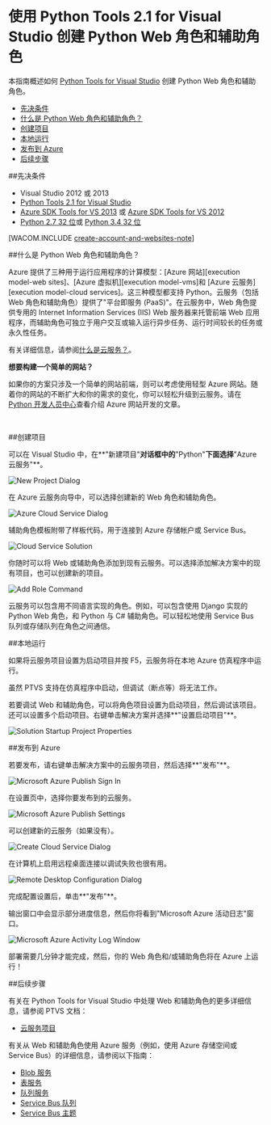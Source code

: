﻿<properties linkid="develop-python-cloud-services-with-ptvs" urlDisplayName="Python Web and Worker Roles with Python Tools 2.1 for Visual Studio" pageTitle="使用 Python Tools 2.1 for Visual Studio 创建 Python Web 角色和辅助角色" metaKeywords="Azure python, web role, worker role, PTVS, cloud service" description="概述如何使用 Python Tools for Visual Studio 创建 Azure 云服务，包括 Web 角色和辅助角色。" metaCanonical="" services="" documentationCenter="Python" title="Python Web and Worker Roles with Python Tools 2.1 for Visual Studio" authors="huvalo" solutions="" manager="wpickett" editor="" />
<tags ms.service=""
    ms.date="02/09/2015"
    wacn.date="04/11/2015"
    />

# 使用 Python Tools 2.1 for Visual Studio 创建 Python Web 角色和辅助角色

本指南概述如何 [Python Tools for Visual Studio][] 创建 Python Web 角色和辅助角色。

+ [先决条件](#prerequisites)
+ [什么是 Python Web 角色和辅助角色？](#what-are-python-web-and-worker-roles)
+ [创建项目](#project-creation)
+ [本地运行](#run-locally)
+ [发布到 Azure](#publish-to-azure)
+ [后续步骤](#next-steps)

##<a name="prerequisites"></a>先决条件

 - Visual Studio 2012 或 2013
 - [Python Tools 2.1 for Visual Studio][]
 - [Azure SDK Tools for VS 2013][] 或 [Azure SDK Tools for VS 2012][]
 - [Python 2.7 32 位][]或 [Python 3.4 32 位][]

[WACOM.INCLUDE [create-account-and-websites-note](../includes/create-account-and-websites-note.md)]

##<a name="what-are-python-web-and-worker-roles"></a>什么是 Python Web 角色和辅助角色？

Azure 提供了三种用于运行应用程序的计算模型：[Azure 网站][execution model-web sites]、[Azure 虚拟机][execution model-vms]和 [Azure 云服务][execution model-cloud services]。这三种模型都支持 Python。云服务（包括 Web 角色和辅助角色）提供了"平台即服务 (PaaS)"。在云服务中，Web 角色提供专用的 Internet Information Services (IIS) Web 服务器来托管前端 Web 应用程序，而辅助角色可独立于用户交互或输入运行异步任务、运行时间较长的任务或永久性任务。

有关详细信息，请参阅[什么是云服务？]。

<div class="dev-callout"><strong>想要构建一个简单的网站？</strong>
<p>如果你的方案只涉及一个简单的网站前端，则可以考虑使用轻型 Azure 网站。随着你的网站的不断扩大和你的需求的变化，你可以轻松升级到云服务。请在 <a href="/develop/python/">Python 开发人员中心</a>查看介绍 Azure 网站开发的文章。</p>
</div>
<br />


##<a name="project-creation"></a>创建项目

可以在 Visual Studio 中，在**"新建项目"**对话框中的**"Python"**下面选择**"Azure 云服务"**。 

![New Project Dialog](./media/cloud-services-python-ptvs/new-project-cloud-service.png)

在 Azure 云服务向导中，可以选择创建新的 Web 角色和辅助角色。

![Azure Cloud Service Dialog](./media/cloud-services-python-ptvs/new-service-wizard.png)

辅助角色模板附带了样板代码，用于连接到 Azure 存储帐户或 Service Bus。

![Cloud Service Solution](./media/cloud-services-python-ptvs/worker.png)

你随时可以将 Web 或辅助角色添加到现有云服务。可以选择添加解决方案中的现有项目，也可以创建新的项目。 

![Add Role Command](./media/cloud-services-python-ptvs/add-new-or-existing-role.png)

云服务可以包含用不同语言实现的角色。例如，可以包含使用 Django 实现的 Python Web 角色，和 Python 与 C# 辅助角色。可以轻松地使用 Service Bus 队列或存储队列在角色之间通信。

##<a name="run-locally"></a>本地运行

如果将云服务项目设置为启动项目并按 F5，云服务将在本地 Azure 仿真程序中运行。

虽然 PTVS 支持在仿真程序中启动，但调试（断点等）将无法工作。

若要调试 Web 和辅助角色，可以将角色项目设置为启动项目，然后调试该项目。还可以设置多个启动项目。右键单击解决方案并选择**"设置启动项目"**。

![Solution Startup Project Properties](./media/cloud-services-python-ptvs/startup.png)

##<a name="publish-to-azure"></a>发布到 Azure

若要发布，请右键单击解决方案中的云服务项目，然后选择**"发布"**。

![Microsoft Azure Publish Sign In](./media/cloud-services-python-ptvs/publish-sign-in.png)

在设置页中，选择你要发布到的云服务。

![Microsoft Azure Publish Settings](./media/cloud-services-python-ptvs/publish-settings.png)

可以创建新的云服务（如果没有）。

![Create Cloud Service Dialog](./media/cloud-services-python-ptvs/publish-create-cloud-service.png)

在计算机上启用远程桌面连接以调试失败也很有用。

![Remote Desktop Configuration Dialog](./media/cloud-services-python-ptvs/publish-remote-desktop-configuration.png)

完成配置设置后，单击**"发布"**。

输出窗口中会显示部分进度信息，然后你将看到"Microsoft Azure 活动日志"窗口。

![Microsoft Azure Activity Log Window](./media/cloud-services-python-ptvs/publish-activity-log.png)

部署需要几分钟才能完成，然后，你的 Web 角色和/或辅助角色将在 Azure 上运行！

##<a name="next-steps"></a>后续步骤

有关在 Python Tools for Visual Studio 中处理 Web 和辅助角色的更多详细信息，请参阅 PTVS 文档：

- [云服务项目][]

有关从 Web 和辅助角色使用 Azure 服务（例如，使用 Azure 存储空间或 Service Bus）的详细信息，请参阅以下指南：
 
- [Blob 服务][]
- [表服务][]
- [队列服务][]
- [Service Bus 队列][]
- [Service Bus 主题][]


<!--Link references-->

[什么是云服务？]: /zh-cn/documentation/articles/cloud-services-what-is/
[执行模型-网站]: /zh-cn/documentation/articles/fundamentals-application-models/#WebSites
[执行模型-vms]: /zh-cn/documentation/articles/fundamentals-application-models/#VMachine
[执行模型-云服务]: /zh-cn/documentation/articles/fundamentals-application-models/#CloudServices
[Python 开发人员中心]: /develop/python/

[Blob 服务]: /zh-cn/documentation/articles/storage-python-how-to-use-blob-storage/
[队列服务]: /zh-cn/documentation/articles/storage-python-how-to-use-queue-storage/
[表服务]: /zh-cn/documentation/articles/storage-python-how-to-use-table-storage/
[Service Bus 队列]: /zh-cn/documentation/articles/service-bus-python-how-to-use-queues/
[Service Bus 主题]: /zh-cn/documentation/articles/service-bus-python-how-to-use-topics-subscriptions/


<!--External Link references-->

[Python Tools for Visual Studio]: http://pytools.codeplex.com
[Python Tools for Visual Studio 文档]: http://pytools.codeplex.com/documentation 
[云服务项目]: http://pytools.codeplex.com/wikipage?title=Features%20Cloud%20Project

[Python Tools 2.1 for Visual Studio]: http://go.microsoft.com/fwlink/?LinkId=517189
[Azure SDK Tools for VS 2013]: http://go.microsoft.com/fwlink/?LinkId=323510
[Azure SDK Tools for VS 2012]: http://go.microsoft.com/fwlink/?LinkId=323511
[Python 2.7 32 位]: http://go.microsoft.com/fwlink/?LinkId=517190 
[Python 3.4 32 位]: http://go.microsoft.com/fwlink/?LinkId=517191
<!--HONumber=39-->
